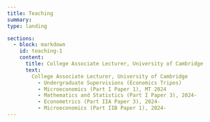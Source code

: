 ```yaml
---
title: Teaching 
summary: 
type: landing

sections:
  - block: markdown
    id: teaching-1
    content:  
      title: College Associate Lecturer, University of Cambridge
      text: 
        College Associate Lecturer, University of Cambridge
          - Undergraduate Supervisions (Economics Tripos)
          - Microeconomics (Part I Paper 1), MT 2024
          - Mathematics and Statistics (Part I Paper 3), 2024-
          - Econometrics (Part IIA Paper 3), 2024-
          - Microeconomics (Part IIB Paper 1), 2024-
---
```

